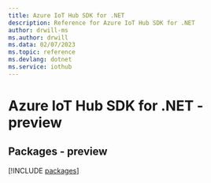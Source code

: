 ```yaml
---
title: Azure IoT Hub SDK for .NET
description: Reference for Azure IoT Hub SDK for .NET
author: drwill-ms
ms.author: drwill
ms.data: 02/07/2023
ms.topic: reference
ms.devlang: dotnet
ms.service: iothub
---
```

# Azure IoT Hub SDK for .NET - preview
## Packages - preview
[!INCLUDE [packages](iot-hub-index.md)]